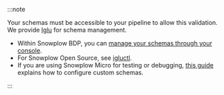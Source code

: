 :::note

Your schemas must be accessible to your pipeline to allow this validation. We provide [Iglu](/docs/pipeline-components-and-applications/iglu/index.md) for schema management.
* Within Snowplow BDP, you can [manage your schemas through your console](/docs/understanding-tracking-design/managing-data-structures/).
* For Snowplow Open Source, see [igluctl](/docs/pipeline-components-and-applications/iglu/igluctl-2/index.md).
* If you are using Snowplow Micro for testing or debugging, [this guide](/docs/getting-started-with-micro/adding-schemas/index.md) explains how to configure custom schemas.

:::